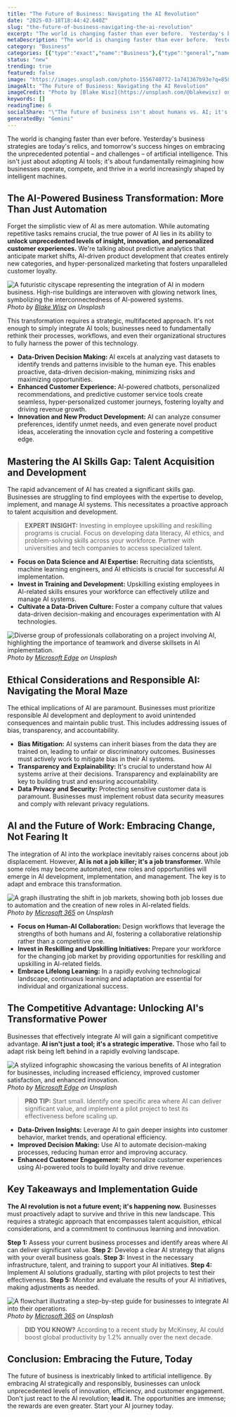 ```yaml
---
title: "The Future of Business: Navigating the AI Revolution"
date: "2025-03-18T18:44:42.640Z"
slug: "the-future-of-business-navigating-the-ai-revolution"
excerpt: "The world is changing faster than ever before.  Yesterday's business strategies are today's relics, and tomorrow's success hinges on embracing the unprecedented potential – and challenges – of artificial intelligence. This isn't just about adopting AI tools; it's about fundamentally reimagining how businesses operate, compete, and thrive in a world increasingly shaped by intelligent machines."
metaDescription: "The world is changing faster than ever before.  Yesterday's business strategies are today's relics, and tomorrow's success hinges on embracing the unpreced..."
category: "Business"
categories: [{"type":"exact","name":"Business"},{"type":"general","name":"Finance"},{"type":"medium","name":"Investment Banking"},{"type":"specific","name":"Mergers Acquisitions"},{"type":"niche","name":"Leveraged Buyouts"}]
status: "new"
trending: true
featured: false
image: "https://images.unsplash.com/photo-1556740772-1a741367b93e?q=85&w=1200&fit=max&fm=webp&auto=compress"
imageAlt: "The Future of Business: Navigating the AI Revolution"
imageCredit: "Photo by [Blake Wisz](https://unsplash.com/@blakewisz) on Unsplash"
keywords: []
readingTime: 6
socialShare: "\"The future of business isn't about humans vs. AI; it's about humans with AI.  Embrace the collaboration, not the competition.\""
generatedBy: "Gemini"
---
```




The world is changing faster than ever before.  Yesterday's business strategies are today's relics, and tomorrow's success hinges on embracing the unprecedented potential – and challenges – of artificial intelligence. This isn't just about adopting AI tools; it's about fundamentally reimagining how businesses operate, compete, and thrive in a world increasingly shaped by intelligent machines.

## The AI-Powered Business Transformation: More Than Just Automation

Forget the simplistic view of AI as mere automation.  While automating repetitive tasks remains crucial, the true power of AI lies in its ability to **unlock unprecedented levels of insight, innovation, and personalized customer experiences.**  We're talking about predictive analytics that anticipate market shifts, AI-driven product development that creates entirely new categories, and hyper-personalized marketing that fosters unparalleled customer loyalty.

![A futuristic cityscape representing the integration of AI in modern business.  High-rise buildings are interwoven with glowing network lines, symbolizing the interconnectedness of AI-powered systems.](https://images.unsplash.com/photo-1556740772-1a741367b93e?q=85&w=1200&fit=max&fm=webp&auto=compress)
*Photo by [Blake Wisz](https://unsplash.com/@blakewisz) on Unsplash*

This transformation requires a strategic, multifaceted approach.  It's not enough to simply integrate AI tools; businesses need to fundamentally rethink their processes, workflows, and even their organizational structures to fully harness the power of this technology.

*   **Data-Driven Decision Making:** AI excels at analyzing vast datasets to identify trends and patterns invisible to the human eye. This enables proactive, data-driven decision-making, minimizing risks and maximizing opportunities.
*   **Enhanced Customer Experience:** AI-powered chatbots, personalized recommendations, and predictive customer service tools create seamless, hyper-personalized customer journeys, fostering loyalty and driving revenue growth.
*   **Innovation and New Product Development:**  AI can analyze consumer preferences, identify unmet needs, and even generate novel product ideas, accelerating the innovation cycle and fostering a competitive edge.

## Mastering the AI Skills Gap: Talent Acquisition and Development

The rapid advancement of AI has created a significant skills gap.  Businesses are struggling to find employees with the expertise to develop, implement, and manage AI systems. This necessitates a proactive approach to talent acquisition and development.

> **EXPERT INSIGHT:**  Investing in employee upskilling and reskilling programs is crucial.  Focus on developing data literacy, AI ethics, and problem-solving skills across your workforce.  Partner with universities and tech companies to access specialized talent.

*   **Focus on Data Science and AI Expertise:**  Recruiting data scientists, machine learning engineers, and AI ethicists is crucial for successful AI implementation.
*   **Invest in Training and Development:**  Upskilling existing employees in AI-related skills ensures your workforce can effectively utilize and manage AI systems.
*   **Cultivate a Data-Driven Culture:**  Foster a company culture that values data-driven decision-making and encourages experimentation with AI technologies.

![Diverse group of professionals collaborating on a project involving AI, highlighting the importance of teamwork and diverse skillsets in AI implementation.](https://images.unsplash.com/photo-1665686310934-8fab52b3821b?q=85&w=1200&fit=max&fm=webp&auto=compress)
*Photo by [Microsoft Edge](https://unsplash.com/@microsoftedge) on Unsplash*

## Ethical Considerations and Responsible AI: Navigating the Moral Maze

The ethical implications of AI are paramount.  Businesses must prioritize responsible AI development and deployment to avoid unintended consequences and maintain public trust. This includes addressing issues of bias, transparency, and accountability.

*   **Bias Mitigation:**  AI systems can inherit biases from the data they are trained on, leading to unfair or discriminatory outcomes.  Businesses must actively work to mitigate bias in their AI systems.
*   **Transparency and Explainability:**  It's crucial to understand how AI systems arrive at their decisions.  Transparency and explainability are key to building trust and ensuring accountability.
*   **Data Privacy and Security:**  Protecting sensitive customer data is paramount. Businesses must implement robust data security measures and comply with relevant privacy regulations.

## AI and the Future of Work: Embracing Change, Not Fearing It

The integration of AI into the workplace inevitably raises concerns about job displacement.  However, **AI is not a job killer; it's a job transformer.**  While some roles may become automated, new roles and opportunities will emerge in AI development, implementation, and management.  The key is to adapt and embrace this transformation.

![A graph illustrating the shift in job markets, showing both job losses due to automation and the creation of new roles in AI-related fields.](https://images.unsplash.com/photo-1664575599618-8f6bd76fc670?q=85&w=1200&fit=max&fm=webp&auto=compress)
*Photo by [Microsoft 365](https://unsplash.com/@microsoft365) on Unsplash*

*   **Focus on Human-AI Collaboration:**  Design workflows that leverage the strengths of both humans and AI, fostering a collaborative relationship rather than a competitive one.
*   **Invest in Reskilling and Upskilling Initiatives:**  Prepare your workforce for the changing job market by providing opportunities for reskilling and upskilling in AI-related fields.
*   **Embrace Lifelong Learning:**  In a rapidly evolving technological landscape, continuous learning and adaptation are essential for individual and organizational success.

## The Competitive Advantage:  Unlocking AI's Transformative Power

Businesses that effectively integrate AI will gain a significant competitive advantage.  **AI isn't just a tool; it's a strategic imperative.**  Those who fail to adapt risk being left behind in a rapidly evolving landscape.

![A stylized infographic showcasing the various benefits of AI integration for businesses, including increased efficiency, improved customer satisfaction, and enhanced innovation.](https://images.unsplash.com/photo-1665686308827-eb62e4f6604d?q=85&w=1200&fit=max&fm=webp&auto=compress)
*Photo by [Microsoft Edge](https://unsplash.com/@microsoftedge) on Unsplash*

> **PRO TIP:**  Start small.  Identify one specific area where AI can deliver significant value, and implement a pilot project to test its effectiveness before scaling up.

*   **Data-Driven Insights:** Leverage AI to gain deeper insights into customer behavior, market trends, and operational efficiency.
*   **Improved Decision Making:** Use AI to automate decision-making processes, reducing human error and improving accuracy.
*   **Enhanced Customer Engagement:**  Personalize customer experiences using AI-powered tools to build loyalty and drive revenue.

## Key Takeaways and Implementation Guide

**The AI revolution is not a future event; it's happening now.** Businesses must proactively adapt to survive and thrive in this new landscape.  This requires a strategic approach that encompasses talent acquisition, ethical considerations, and a commitment to continuous learning and innovation.

**Step 1:** Assess your current business processes and identify areas where AI can deliver significant value.
**Step 2:** Develop a clear AI strategy that aligns with your overall business goals.
**Step 3:** Invest in the necessary infrastructure, talent, and training to support your AI initiatives.
**Step 4:** Implement AI solutions gradually, starting with pilot projects to test their effectiveness.
**Step 5:** Monitor and evaluate the results of your AI initiatives, making adjustments as needed.

![A flowchart illustrating a step-by-step guide for businesses to integrate AI into their operations.](https://images.unsplash.com/photo-1664575599730-0814817939de?q=85&w=1200&fit=max&fm=webp&auto=compress)
*Photo by [Microsoft 365](https://unsplash.com/@microsoft365) on Unsplash*

> **DID YOU KNOW?**  According to a recent study by McKinsey, AI could boost global productivity by 1.2% annually over the next decade.

## Conclusion: Embracing the Future, Today

The future of business is inextricably linked to artificial intelligence.  By embracing AI strategically and responsibly, businesses can unlock unprecedented levels of innovation, efficiency, and customer engagement.  Don't just react to the AI revolution; **lead it.**  The opportunities are immense; the rewards are even greater.  Start your AI journey today.



<div class="reading-progress-container">
  <div id="reading-progress" class="reading-progress"></div>
</div>
